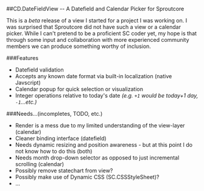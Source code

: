 ##CD.DateFieldView -- A Datefield and Calendar Picker for Sproutcore 

This is a _beta_ release of a view I started for a project I was working on.
I was surprised that Sproutcore did not have such a view or a calendar picker.
While I can't pretend to be a proficient SC coder yet, my hope is that through 
some input and collaboration with more experienced community members we can
produce something worthy of inclusion. 

###Features
*   Datefield validation
*   Accepts any known date format via built-in localization (native Javscript)
*   Calendar popup for quick selection or visualization
*   Integer operations relative to today's date _(e.g. `+1` would be today+1 day, `-1`...etc.)_

###Needs...(incompletes, TODO, etc.)
*   Render is a mess due to my limited understanding of the view-layer (calendar)
*   Cleaner binding interface (datefield)
*   Needs dynamic resizing and position awareness - but at this point I do not know how to do this (both)
*   Needs month drop-down selector as opposed to just incremental scrolling (calendar)
*   Possibly remove statechart from view?
*   Possibly make use of Dynamic CSS (SC.CSSStyleSheet)?
*   ...
